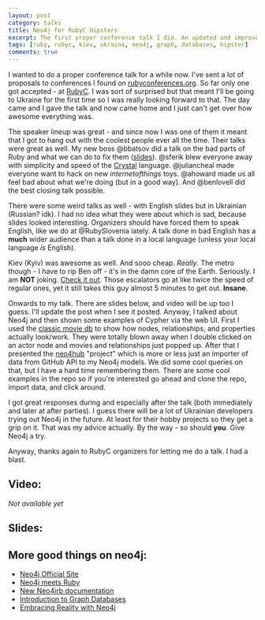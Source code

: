 ```yaml
---
layout: post
category: talks
title: Neo4j for RubyC Hipsters
excerpt: The first proper conference talk I did. An updated and improved version of the other Neo4j hipster talk. And some words on RubyC and Kiev.
tags: [ruby, rubyc, kiev, ukraine, neo4j, graph, databases, hipster]
comments: true
---
```


I wanted to do a proper conference talk for a while now. I've sent a lot of proposals to conferences I found on [rubyconferences.org](http://rubyconferences.org/).  So far only one got accepted - at [RubyC](http://rubyc.eu/). I was sort of surprised but that meant I'll be going to Ukraine for the first time so I was really looking forward to that. The day came and I gave the talk and now came home and I just can't get over how awesome everything was.

The speaker lineup was great - and since now I was one of them it meant that I got to hang out with the coolest people ever all the time. Their talks were great as well.  My new boss @bbatsov did a talk on the bad parts of Ruby and what we can do to fix them ([slides](https://speakerdeck.com/bbatsov/ruby-the-bad-parts)). @sferik blew everyone away with simplicity and speed of the [Crystal](http://crystal-lang.org/) language. @juliancheal made everyone want to hack on new *internetofthings* toys. @ahoward made us all feel bad about what we're doing (but in a good way). And @benlovell did the best closing talk possible.

There were some weird talks as well - with English slides but in Ukrainian (Russian? idk). I had no idea what they were about which is sad, because slides looked interesting. Organizers should have forced them to speak English, like we do at @RubySlovenia lately. A talk done in bad English has a **much** wider audience than a talk done in a local language (unless your local language *is* English).

Kiev (Kyiv) was awesome as well. And sooo cheap. *Really*. The metro though - I have to rip Ben off - it's in the damn core of the Earth. Seriously. I am **NOT** joking. [Check it out](https://www.youtube.com/watch?v=BabVvt0AC7M). Those escalators go at like twice the speed of regular ones, yet it still takes this guy almost 5 minutes to get out. **Insane**.

Onwards to my talk. There are slides below, and video will be up too I guess. I'll update the post when I see it posted. Anyway, I talked about Neo4j and then shown some examples of Cypher via the web UI. First I used the [classic movie db](http://neo4j.com/developer/example-data/) to show how nodes, relationships, and properties actually look/work. They were totally blown away when I double clicked on an actor node and movies and relationships just popped up. After that I presented the [neo4hub](https://github.com/mrfoto/neo4hub) "project" which is more or less just an importer of data from GitHub API to my Neo4j models. We did some cool queries on that, but I have a hard time remembering them. There are some cool examples in the repo so if you're interested go ahead and clone the repo, import data, and click around.

I got great responses during and especially after the talk (both immediately and later at after parties). I guess there will be a lot of Ukrainian developers trying out Neo4j in the future. At least for their hobby projects so they get a grip on it. That was my advice actually. By the way - so should **you**. Give Neo4j a try.

Anyway, thanks again to RubyC organizers for letting me do a talk. I had a blast.

## Video:

*Not available yet*

## Slides:

<script async class="speakerdeck-embed" data-id="8e1e9e584f674c7887e42477aea1018d" src="//speakerdeck.com/assets/embed.js"></script>

## More good things on neo4j:

- [Neo4j Official Site](http://neo4j.com/)
- [Neo4j meets Ruby](http://www.neo4j-ruby.org/)
- [New Neo4jrb documentation](http://neo4jrb.readthedocs.org/en/latest/)
- [Introduction to Graph Databases](https://www.airpair.com/neo4j/introduction-graph-databases)
- [Embracing Reality with Neo4j](http://nosqlasia.org/blog/embracing-reality-with-neo4j)
